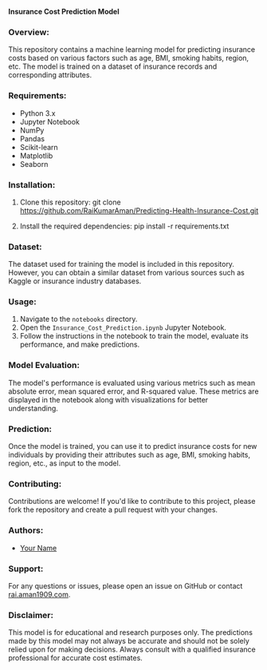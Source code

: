 **Insurance Cost Prediction Model**

### Overview:
This repository contains a machine learning model for predicting insurance costs based on various factors such as age, BMI, smoking habits, region, etc. The model is trained on a dataset of insurance records and corresponding attributes.

### Requirements:
- Python 3.x
- Jupyter Notebook
- NumPy
- Pandas
- Scikit-learn
- Matplotlib
- Seaborn

### Installation:
1. Clone this repository:
   git clone https://github.com/RaiKumarAman/Predicting-Health-Insurance-Cost.git


2. Install the required dependencies:
   pip install -r requirements.txt

### Dataset:
The dataset used for training the model is included in this repository. However, you can obtain a similar dataset from various sources such as Kaggle or insurance industry databases.

### Usage:
1. Navigate to the `notebooks` directory.
2. Open the `Insurance_Cost_Prediction.ipynb` Jupyter Notebook.
3. Follow the instructions in the notebook to train the model, evaluate its performance, and make predictions.

### Model Evaluation:
The model's performance is evaluated using various metrics such as mean absolute error, mean squared error, and R-squared value. These metrics are displayed in the notebook along with visualizations for better understanding.

### Prediction:
Once the model is trained, you can use it to predict insurance costs for new individuals by providing their attributes such as age, BMI, smoking habits, region, etc., as input to the model.

### Contributing:
Contributions are welcome! If you'd like to contribute to this project, please fork the repository and create a pull request with your changes.

### Authors:
- [Your Name](https://github.com/RaiKumarAman)

### Support:
For any questions or issues, please open an issue on GitHub or contact [rai.aman1909.com](mailto:rai.aman1909@gmail.com).

### Disclaimer:
This model is for educational and research purposes only. The predictions made by this model may not always be accurate and should not be solely relied upon for making decisions. Always consult with a qualified insurance professional for accurate cost estimates.
